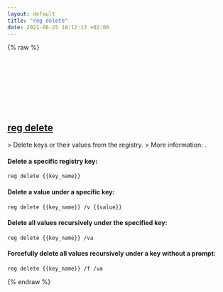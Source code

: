 ```yaml
---
layout: default
title: "reg delete"
date: 2021-06-25 18:12:13 +02:00
---
```

{% raw %}
<h2 id="reg-delete">
  <a href="/en/windows/reg-delete.html">reg delete</a> <a href="#reg-delete"><svg class="icon">
    <use href="/assets/images/unicode_sprite.svg#link" />
  </svg></a>
</h2>
> Delete keys or their values from the registry.
> More information: <https://docs.microsoft.com/windows-server/administration/windows-commands/reg-delete>.

#### Delete a specific registry key:
```shell
reg delete {{key_name}}
```
#### Delete a value under a specific key:
```shell
reg delete {{key_name}} /v {{value}}
```
#### Delete all values recursively under the specified key:
```shell
reg delete {{key_name}} /va
```
#### Forcefully delete all values recursively under a key without a prompt:
```shell
reg delete {{key_name}} /f /va
```
{% endraw %}